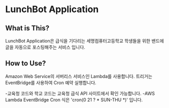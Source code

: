 LunchBot Application
====================

What is This?
-------------
LunchBot Application은 급식을 기다리는 세명컴퓨터고등학교 학생들을 위한 밴드에 글을 자동으로 포스팅해주는 서비스 입니다. 

How to Use?
-----------
Amazon Web Service의 서버리스 서비스인 Lambda를 사용합니다. 트리거는 EventBridge를 사용하여 Cron 예약 실행합니다. 

-교육청 코드와 학교 코드는 교육청 급식 API 사이트에서 확인 가능합니다.
-AWS Lambda EventBridge Cron 식은 'cron(0 21 ? * SUN-THU *)' 입니다.